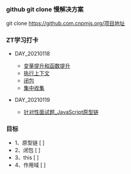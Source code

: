 ### github git clone 慢解决方案
git clone https://github.com.cnpmjs.org/项目地址

### ZT学习打卡

- DAY_20210118
    - [变量提升和函数提升](ZTTUO/JavaScript/变量提升和函数提升/变量提升和函数提升.md)
    - [执行上下文](ZTTUO/JavaScript/执行上下文/执行上下文.md)
    - [闭包](ZTTUO/JavaScript/闭包/闭包.md)
    - [集中收集](ZTTUO/JavaScript/集中收集/index.md)
    
- DAY_20210119
    - [针对性面试题_JavaScript原型链](针对性面试题/JavaScript原型链.md)

### 目标

- 1、原型链 [  ]
- 2、闭包 [  ]
- 3、this [  ]
- 4、作用域 [  ]
